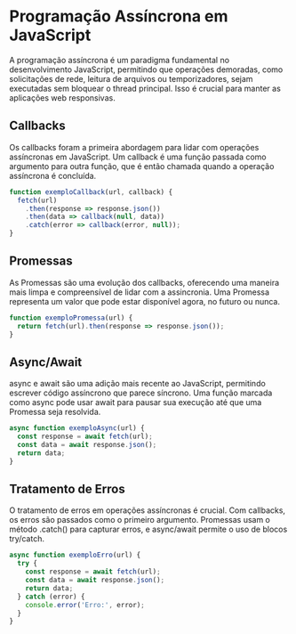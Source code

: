 # Programação Assíncrona em JavaScript

A programação assíncrona é um paradigma fundamental no desenvolvimento JavaScript, permitindo que operações demoradas, como solicitações de rede, leitura de arquivos ou temporizadores, sejam executadas sem bloquear o thread principal. Isso é crucial para manter as aplicações web responsivas.

## Callbacks

Os callbacks foram a primeira abordagem para lidar com operações assíncronas em JavaScript. Um callback é uma função passada como argumento para outra função, que é então chamada quando a operação assíncrona é concluída.

```javascript
function exemploCallback(url, callback) {
  fetch(url)
    .then(response => response.json())
    .then(data => callback(null, data))
    .catch(error => callback(error, null));
}
```

## Promessas

As Promessas são uma evolução dos callbacks, oferecendo uma maneira mais limpa e compreensível de lidar com a assincronia. Uma Promessa representa um valor que pode estar disponível agora, no futuro ou nunca.

```javascript
function exemploPromessa(url) {
  return fetch(url).then(response => response.json());
}
```

## Async/Await

async e await são uma adição mais recente ao JavaScript, permitindo escrever código assíncrono que parece síncrono. Uma função marcada como async pode usar await para pausar sua execução até que uma Promessa seja resolvida.

```javascript
async function exemploAsync(url) {
  const response = await fetch(url);
  const data = await response.json();
  return data;
}
```
## Tratamento de Erros

O tratamento de erros em operações assíncronas é crucial. Com callbacks, os erros são passados como o primeiro argumento. Promessas usam o método .catch() para capturar erros, e async/await permite o uso de blocos try/catch.

```javascript
async function exemploErro(url) {
  try {
    const response = await fetch(url);
    const data = await response.json();
    return data;
  } catch (error) {
    console.error('Erro:', error);
  }
}
```
